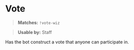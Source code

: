 # Vote

> **Matches:** `!vote-wiz`

> **Usable by:** Staff

Has the bot construct a vote that anyone can participate in.
